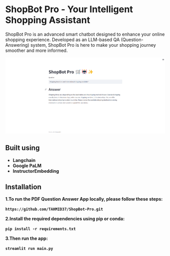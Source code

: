 # ShopBot Pro - Your Intelligent Shopping Assistant
ShopBot Pro is an advanced smart chatbot designed to enhance your online shopping experience. Developed as an LLM-based QA (Question-Answering) system, ShopBot Pro is here to make your shopping journey smoother and more informed.

 ![Alt Text](https://github.com/TAHMID37/ShopBot-Pro/blob/main/ShopBot%20Pro.png)

 ## Built using
 <ul>
        <li><strong>Langchain</li>
        <li><strong>Google PaLM</li>
        <li><strong>InstructorEmbedding</li>
  </ul>

 ## Installation

 1.To run the PDF Question Answer App locally, please follow these steps:

```https://github.com/TAHMID37/ShopBot-Pro.git ```

2.Install the required dependencies using pip or conda:

```pip install -r requirements.txt```

3.Then run the app:

 ``` streamlit run main.py ```

